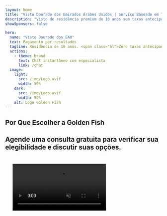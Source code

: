 ```yaml
---
layout: home
title: "Visto Dourado dos Emirados Árabes Unidos | Serviço Baseado em Taxa de Sucesso"
description: "Visto de residência premium de 10 anos sem taxas antecipadas - pague apenas após aprovação. Gestão completa da aplicação com 98% de taxa de sucesso. Serviço de renovação gratuito, apenas taxas governamentais."
showSponsors: false

hero:
  name: "Visto Dourado dos EAU"
  text: Pagamento por resultados
  tagline: Residência de 10 anos. <span class="hl">Zero taxas antecipadas</span> - pague apenas após aprovação. 98% de taxa de sucesso.
  actions:
    - theme: brand
      text: Chat instantâneo com especialista
      link: /chat
  image:
    light:
      src: /img/Logo.avif
      width: 50%
    dark:
      src: /img/Logo.avif
      width: 50%
    alt: Logo Golden Fish
---
```


<FeatureCards :features="[
  {
    title: 'Benefícios do Visto Dourado dos EAU',
    items: [
      'Validade de 10 anos com opção de renovação mediante manutenção das condições qualificatórias',
      '**Não é necessário entrar nos EAU a cada 6 meses**',
      '100% de propriedade empresarial permitida',
      'Patrocinar membros da família e funcionários domésticos ilimitados',
      'Patrocínio de filhos até 25 anos de idade',
      'Patrocínio dos pais incluído',
      'Não é necessário patrocinador ou empregador'
    ],
    linkText: 'Saiba mais',
    link: '../../company-registration/golden-visa#key-benefits-of-the-uae-golden-visa',
    icon: {
      light: '/img/iStock-1785818081.avif',
      dark: '/img/iStock-1203821481.avif',
      alt: 'Serviços de Visto',
      width: '100%'
    }
  },
  {
    title: 'Como Obter o Visto Dourado dos EAU',
    // details: 'Escolha seu caminho de qualificação:',
    items: [
      'Investimento de AED 2M em propriedades dos EAU',
      'Depósito de AED 2M em fundos de investimento dos EAU',
      'Negócio com capital de AED 2M',
      'Contribuição anual de AED 250K para FTA',
      'Profissionais Qualificados',
      'Gênios de talento'
    ],
    linkText: 'Saiba mais',
    link: '../../company-registration/golden-visa#uae-golden-visa-eligibility-and-requirements',
    icon: {
      light: '/img/iStock-1333000394.avif',
      dark: '/img/iStock-584576538.avif',
      alt: 'Serviços de Visto',
      width: '10%'
    }
  },
  {
    title: 'Processo do Visto Dourado',
    bullet: '✓',
    items: [
      'Avaliação inicial de elegibilidade',
      'Preparação e verificação de documentos',
      'Exame médico e biometria',
      'Submissão e processamento da aplicação',
      'Emissão do Emirates ID e visto',
      'Patrocínio de visto familiar (opcional)'
    ],
    linkText: 'Saiba mais',
    link: '../../company-registration/golden-visa#uae-golden-visa-application-process',
    icon: {
      light: '/img/ILONMASKID.webp',
      dark: '/img/ILONMASKID.webp',
      alt: 'Serviços de Visto',
      width: '100%'
    }
  }
]" />

## Por Que Escolher a Golden Fish

<BenefitsList :features="[
  {
    icon: '🏢',
    title: 'Expertise Local dos Emirados Árabes Unidos',
    text: 'Especialistas dedicados em Dubai fornecem orientação especializada em cada etapa do processo.'
  },
  {
    icon: '📊',
    title: 'Taxa de Sucesso Comprovada',
    text: 'Mais de 90% de taxa de aprovação com centenas de vistos, contas bancárias e registros de empresas emitidos através do nosso processamento premium.'
  },
  {
    icon: '💸',
    title: '**Taxas Baseadas no Sucesso**',
    text: '[Pague apenas após a aprovação](/uae-business/benefits/success-based-fees). Transparência completa sem custos ocultos.'
  },
]" />

## Agende uma consulta gratuita para verificar sua elegibilidade e discutir suas opções.

<video  autoplay muted playsinline style="padding: 24px" >
  <source src="/img/iStock-2185912341.mp4" type="video/mp4">
</video>

<ContactForm buttonText="Fale com um especialista" />

<!-- <ImageGrid :images="[
  { src: '/img/ILONMASKID.webp', href: './immigration.md', alt: 'Imigração nos EAU' },
  { src: '/img/ILONMASKID.webp', href: './immigration.md', alt: 'Imigração nos EAU' },
]"/> -->
